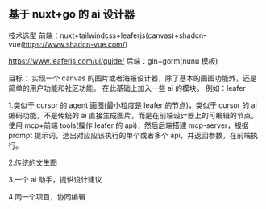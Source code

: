 ## 基于 nuxt+go 的 ai 设计器

技术选型
前端：nuxt+tailwindcss+leaferjs(canvas)+shadcn-vue(https://www.shadcn-vue.com/)

<!-- +arco(组件库) -->

https://www.leaferjs.com/ui/guide/
后端：gin+gorm(nunu 模板)

目标：
实现一个 canvas 的图片或者海报设计器，除了基本的画图功能外，还是简单的用户功能和社区功能。
在此基础上加入一些 ai 的模块。
例如：leafer

1.类似于 cursor 的 agent 画图(最小粒度是 leafer 的节点)，类似于 cursor 的 ai 编码功能，不是传统的 ai 直接生成图片，而是在前端设计器上的可编辑的节点。使用 mcp+前端 tools(操作 leafer 的 api)，然后后端搭建 mcp-server，根据 prompt 提示词，选出对应应该执行的单个或者多个 api，并返回参数，在前端执行。

2.传统的文生图

3.一个 ai 助手，提供设计建议

4.同一个项目，协同编辑
